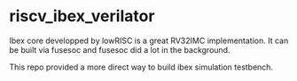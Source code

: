# riscv_ibex_verilator

Ibex core developped by lowRISC is a great RV32IMC implementation. It can be built via fusesoc and fusesoc did a lot in the background. 

This repo provided a more direct way to build ibex simulation testbench.
